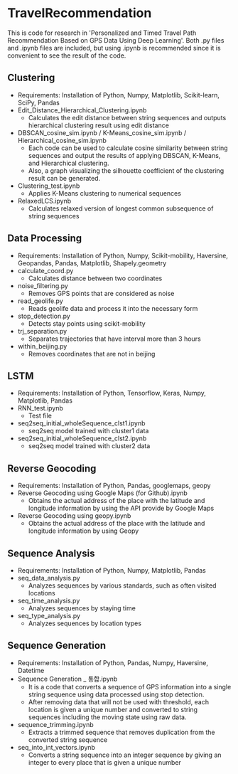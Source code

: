 # TravelRecommendation

This is code for research in 'Personalized and Timed Travel Path Recommendation Based on GPS Data Using Deep Learning'.
Both .py files and .ipynb files are included, but using .ipynb is recommended since it is convenient to see the result of the code.

## Clustering
- Requirements: Installation of Python, Numpy, Matplotlib, Scikit-learn, SciPy, Pandas
- Edit_Distance_Hierarchical_Clustering.ipynb
	- Calculates the edit distance between string sequences and outputs hierarchical clustering result using edit distance
- DBSCAN_cosine_sim.ipynb / K-Means_cosine_sim.ipynb / Hierarchical_cosine_sim.ipynb
	- Each code can be used to calculate cosine similarity between string sequences and output the results of applying DBSCAN, K-Means, and Hierarchical clustering.
	- Also, a graph visualizing the silhouette coefficient of the clustering result can be generated. 
- Clustering_test.ipynb
	- Applies K-Means clustering to numerical sequences
- RelaxedLCS.ipynb
	- Calculates relaxed version of longest common subsequence of string sequences

## Data Processing
- Requirements: Installation of Python, Numpy, Scikit-mobility, Haversine, Geopandas, Pandas, Matplotlib, Shapely.geometry
- calculate_coord.py
	- Calculates distance between two coordinates
- noise_filtering.py
	- Removes GPS points that are considered as noise
- read_geolife.py
	- Reads geolife data and process it into the necessary form
- stop_detection.py
	- Detects stay points using scikit-mobility
- trj_separation.py
	- Separates trajectories that have interval more than 3 hours
- within_beijing.py
	- Removes coordinates that are not in beijing

## LSTM
- Requirements: Installation of Python, Tensorflow, Keras, Numpy, Matplotlib, Pandas
- RNN_test.ipynb
	- Test file
- seq2seq_initial_wholeSequence_clst1.ipynb
	- seq2seq model trained with cluster1 data
- seq2seq_initial_wholeSequence_clst2.ipynb
	- seq2seq model trained with cluster2 data

## Reverse Geocoding
- Requirements: Installation of Python, Pandas, googlemaps, geopy
- Reverse Geocoding using Google Maps (for Github).ipynb
	- Obtains the actual address of the place with the latitude and longitude information by using the API provide by Google Maps
- Reverse Geocoding using geopy.ipynb
	- Obtains the actual address of the place with the latitude and longitude information by using Geopy

## Sequence Analysis
- Requirements: Installation of Python, Numpy, Matplotlib, Pandas
- seq_data_analysis.py
	- Analyzes sequences by various standards, such as often visited locations
- seq_time_analysis.py
	- Analyzes sequences by staying time
- seq_type_analysis.py
	- Analyzes sequences by location types

## Sequence Generation
- Requirements: Installation of Python, Pandas, Numpy, Haversine, Datetime
- Sequence Generation _ 통합.ipynb
	- It is a code that converts a sequence of GPS information into a single string sequence using data processed using stop detection.
	- After removing data that will not be used with threshold, each location is given a unique number and converted to string sequences including the moving state using raw data.
- sequence_trimming.ipynb
	- Extracts a trimmed sequence that removes duplication from the converted string sequence
- seq_into_int_vectors.ipynb
	- Converts a string sequence into an integer sequence by giving an integer to every place that is given a unique number 
